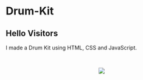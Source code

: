 # Drum-Kit
## Hello Visitors
I made a Drum Kit using HTML, CSS and JavaScript.

<br>
<p align="center">
<img src="https://github.com/vinayyy031/Drum-Kit/blob/77d6155fda590a130972638f8b3c5ce05939e912/images/Screenshot.pngf">
</p>
